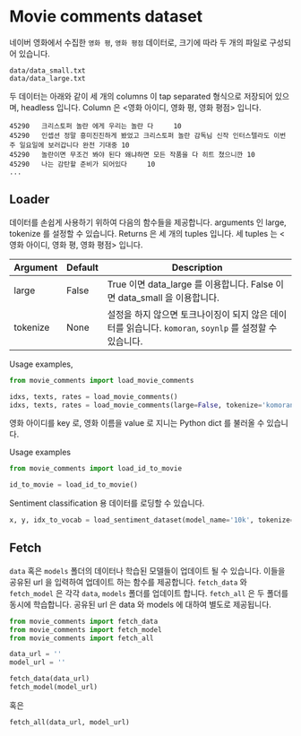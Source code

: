 # Movie comments dataset

네이버 영화에서 수집한 `영화 평`, `영화 평점` 데이터로, 크기에 따라 두 개의 파일로 구성되어 있습니다.

```
data/data_small.txt 
data/data_large.txt 
```

두 데이터는 아래와 같이 세 개의 columns 이 tap separated 형식으로 저장되어 있으며, headless 입니다. Column 은 <영화 아이디, 영화 평, 영화 평점> 입니다.

```
45290   크리스토퍼 놀란 에게 우리는 놀란 다     10
45290   인셉션 정말 흥미진진하게 봤었고 크리스토퍼 놀란 감독님 신작 인터스텔라도 이번주 일요일에 보러갑니다 완전 기대중 10
45290   놀란이면 무조건 봐야 된다 왜냐하면 모든 작품을 다 히트 쳤으니깐 10
45290   나는 감탄할 준비가 되어있다     10
...
```

## Loader

데이터를 손쉽게 사용하기 위하여 다음의 함수들을 제공합니다. arguments 인 large, tokenize 를 설정할 수 있습니다. Returns 은 세 개의 tuples 입니다. 세 tuples 는 <영화 아이디, 영화 평, 영화 평점> 입니다.

| Argument | Default | Description |
| --- | --- | --- |
| large | False | True 이면 data_large 를 이용합니다. False 이면 data_small 을 이용합니다. |
| tokenize | None | 설정을 하지 않으면 토크나이징이 되지 않은 데이터를 읽습니다. `komoran`, `soynlp` 를 설정할 수 있습니다. |

Usage examples,

```python
from movie_comments import load_movie_comments

idxs, texts, rates = load_movie_comments()
idxs, texts, rates = load_movie_comments(large=False, tokenize='komoran')
```

영화 아이디를 key 로, 영화 이름을 value 로 지니는 Python dict 를 불러올 수 있습니다.

Usage examples

```python
from movie_comments import load_id_to_movie

id_to_movie = load_id_to_movie()
```

Sentiment classification 용 데이터를 로딩할 수 있습니다.

```python
x, y, idx_to_vocab = load_sentiment_dataset(model_name='10k', tokenize='komoran')
```

## Fetch

`data` 혹은 `models` 폴더의 데이터나 학습된 모델들이 업데이트 될 수 있습니다. 이들을 공유된 url 을 입력하여 업데이트 하는 함수를 제공합니다. `fetch_data` 와 `fetch_model` 은 각각 `data`, `models` 폴더를 업데이트 합니다. `fetch_all` 은 두 폴더를 동시에 학습합니다. 공유된 url 은 data 와 models 에 대하여 별도로 제공됩니다.

```python
from movie_comments import fetch_data
from movie_comments import fetch_model
from movie_comments import fetch_all

data_url = ''
model_url = ''

fetch_data(data_url)
fetch_model(model_url)
```

혹은

```python
fetch_all(data_url, model_url)
```